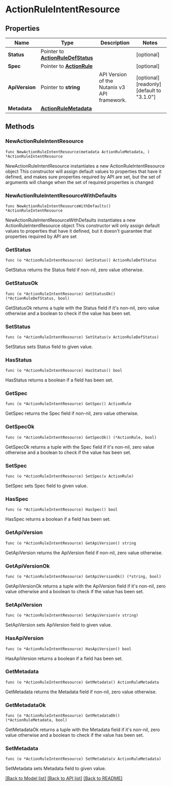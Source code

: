 # ActionRuleIntentResource

## Properties

Name | Type | Description | Notes
------------ | ------------- | ------------- | -------------
**Status** | Pointer to [**ActionRuleDefStatus**](ActionRuleDefStatus.md) |  | [optional] 
**Spec** | Pointer to [**ActionRule**](ActionRule.md) |  | [optional] 
**ApiVersion** | Pointer to **string** | API Version of the Nutanix v3 API framework. | [optional] [readonly] [default to "3.1.0"]
**Metadata** | [**ActionRuleMetadata**](ActionRuleMetadata.md) |  | 

## Methods

### NewActionRuleIntentResource

`func NewActionRuleIntentResource(metadata ActionRuleMetadata, ) *ActionRuleIntentResource`

NewActionRuleIntentResource instantiates a new ActionRuleIntentResource object
This constructor will assign default values to properties that have it defined,
and makes sure properties required by API are set, but the set of arguments
will change when the set of required properties is changed

### NewActionRuleIntentResourceWithDefaults

`func NewActionRuleIntentResourceWithDefaults() *ActionRuleIntentResource`

NewActionRuleIntentResourceWithDefaults instantiates a new ActionRuleIntentResource object
This constructor will only assign default values to properties that have it defined,
but it doesn't guarantee that properties required by API are set

### GetStatus

`func (o *ActionRuleIntentResource) GetStatus() ActionRuleDefStatus`

GetStatus returns the Status field if non-nil, zero value otherwise.

### GetStatusOk

`func (o *ActionRuleIntentResource) GetStatusOk() (*ActionRuleDefStatus, bool)`

GetStatusOk returns a tuple with the Status field if it's non-nil, zero value otherwise
and a boolean to check if the value has been set.

### SetStatus

`func (o *ActionRuleIntentResource) SetStatus(v ActionRuleDefStatus)`

SetStatus sets Status field to given value.

### HasStatus

`func (o *ActionRuleIntentResource) HasStatus() bool`

HasStatus returns a boolean if a field has been set.

### GetSpec

`func (o *ActionRuleIntentResource) GetSpec() ActionRule`

GetSpec returns the Spec field if non-nil, zero value otherwise.

### GetSpecOk

`func (o *ActionRuleIntentResource) GetSpecOk() (*ActionRule, bool)`

GetSpecOk returns a tuple with the Spec field if it's non-nil, zero value otherwise
and a boolean to check if the value has been set.

### SetSpec

`func (o *ActionRuleIntentResource) SetSpec(v ActionRule)`

SetSpec sets Spec field to given value.

### HasSpec

`func (o *ActionRuleIntentResource) HasSpec() bool`

HasSpec returns a boolean if a field has been set.

### GetApiVersion

`func (o *ActionRuleIntentResource) GetApiVersion() string`

GetApiVersion returns the ApiVersion field if non-nil, zero value otherwise.

### GetApiVersionOk

`func (o *ActionRuleIntentResource) GetApiVersionOk() (*string, bool)`

GetApiVersionOk returns a tuple with the ApiVersion field if it's non-nil, zero value otherwise
and a boolean to check if the value has been set.

### SetApiVersion

`func (o *ActionRuleIntentResource) SetApiVersion(v string)`

SetApiVersion sets ApiVersion field to given value.

### HasApiVersion

`func (o *ActionRuleIntentResource) HasApiVersion() bool`

HasApiVersion returns a boolean if a field has been set.

### GetMetadata

`func (o *ActionRuleIntentResource) GetMetadata() ActionRuleMetadata`

GetMetadata returns the Metadata field if non-nil, zero value otherwise.

### GetMetadataOk

`func (o *ActionRuleIntentResource) GetMetadataOk() (*ActionRuleMetadata, bool)`

GetMetadataOk returns a tuple with the Metadata field if it's non-nil, zero value otherwise
and a boolean to check if the value has been set.

### SetMetadata

`func (o *ActionRuleIntentResource) SetMetadata(v ActionRuleMetadata)`

SetMetadata sets Metadata field to given value.



[[Back to Model list]](../README.md#documentation-for-models) [[Back to API list]](../README.md#documentation-for-api-endpoints) [[Back to README]](../README.md)


